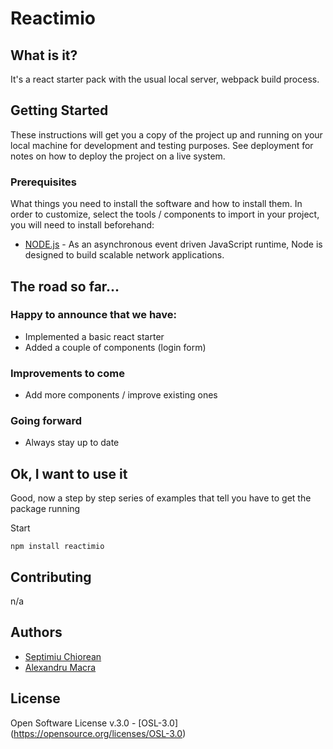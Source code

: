 # Reactimio

## What is it?

It's a react starter pack with the usual local server, webpack build process.

## Getting Started

These instructions will get you a copy of the project up and running on your local machine for development and testing purposes. See deployment for notes on how to deploy the project on a live system.

### Prerequisites

What things you need to install the software and how to install them.
In order to customize, select the tools / components to import in your project, you will need to install beforehand:

* [NODE.js](https://nodejs.org) - As an asynchronous event driven JavaScript runtime, Node is designed to build scalable network applications.

## The road so far...

### Happy to announce that we have:
  * Implemented a basic react starter
  * Added a couple of components (login form)

### Improvements to come
  * Add more components / improve existing ones

### Going forward
  * Always stay up to date

## Ok, I want to use it

Good, now a step by step series of examples that tell you have to get the package running


Start
```
npm install reactimio

```

## Contributing

n/a

## Authors

* [Septimiu Chiorean](https://github.com/septimiuchiorean)
* [Alexandru Macra](https://github.com/alex-macra)

## License

Open Software License v.3.0 - [OSL-3.0] (https://opensource.org/licenses/OSL-3.0)